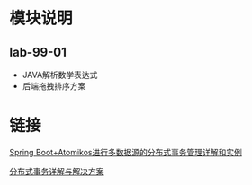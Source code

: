 # 模块说明

## lab-99-01

* JAVA解析数学表达式
* 后端拖拽排序方案

# 链接

[Spring Boot+Atomikos进行多数据源的分布式事务管理详解和实例](https://blog.csdn.net/wangshuai6707/article/details/132481113)

[分布式事务详解与解决方案](https://blog.csdn.net/zy31584729/article/details/130803826)